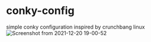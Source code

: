 # conky-config
simple conky configuration inspired by crunchbang linux
![Screenshot from 2021-12-20 19-00-52](https://user-images.githubusercontent.com/21215412/146800863-df1fb338-2e62-467e-b720-8dd862784775.png)
